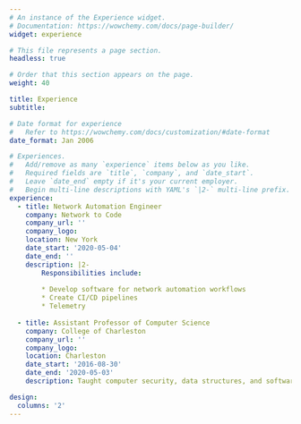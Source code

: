 ```yaml
---
# An instance of the Experience widget.
# Documentation: https://wowchemy.com/docs/page-builder/
widget: experience

# This file represents a page section.
headless: true

# Order that this section appears on the page.
weight: 40

title: Experience
subtitle:

# Date format for experience
#   Refer to https://wowchemy.com/docs/customization/#date-format
date_format: Jan 2006

# Experiences.
#   Add/remove as many `experience` items below as you like.
#   Required fields are `title`, `company`, and `date_start`.
#   Leave `date_end` empty if it's your current employer.
#   Begin multi-line descriptions with YAML's `|2-` multi-line prefix.
experience:
  - title: Network Automation Engineer
    company: Network to Code
    company_url: ''
    company_logo: 
    location: New York
    date_start: '2020-05-04'
    date_end: ''
    description: |2-
        Responsibilities include:
        
        * Develop software for network automation workflows
        * Create CI/CD pipelines
        * Telemetry
        
  - title: Assistant Professor of Computer Science
    company: College of Charleston
    company_url: ''
    company_logo: 
    location: Charleston
    date_start: '2016-08-30'
    date_end: '2020-05-03'
    description: Taught computer security, data structures, and software engineering. Research in network security.

design:
  columns: '2'
---
```

